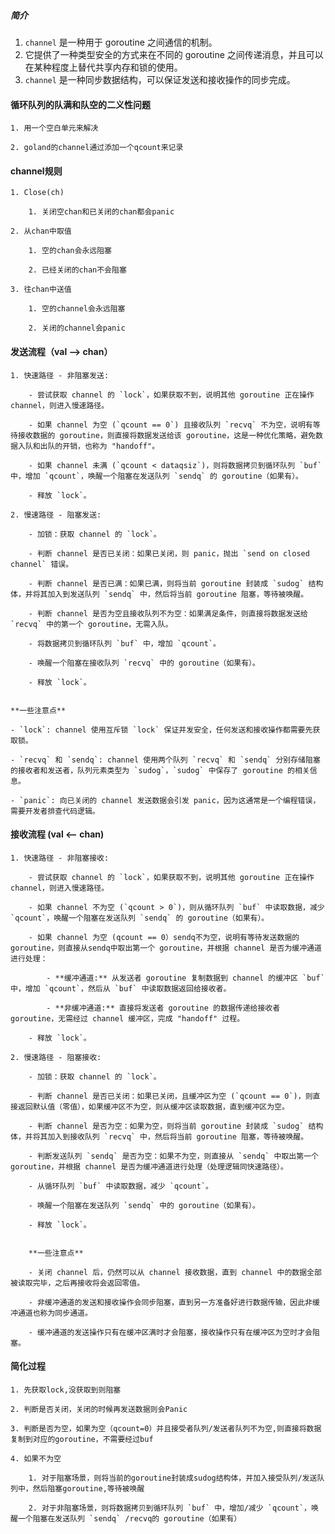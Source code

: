 ##### 简介

1. `channel` 是一种用于 goroutine 之间通信的机制。
2. 它提供了一种类型安全的方式来在不同的 goroutine 之间传递消息，并且可以在某种程度上替代共享内存和锁的使用。
3. `channel` 是一种同步数据结构，可以保证发送和接收操作的同步完成。

#### 循环队列的队满和队空的二义性问题
    
    1. 用一个空白单元来解决
        
    2. goland的channel通过添加一个qcount来记录
        
#### channel规则
    
    1. Close(ch)
        
        1. 关闭空chan和已关闭的chan都会panic
            
    2. 从chan中取值
        
        1. 空的chan会永远阻塞
            
        2. 已经关闭的chan不会阻塞
            
    3. 往chan中送值
        
        1. 空的channel会永远阻塞
            
        2. 关闭的channel会panic
            
#### 发送流程（val --> chan）
    
    1. 快速路径 - 非阻塞发送:
        
        - 尝试获取 channel 的 `lock`，如果获取不到，说明其他 goroutine 正在操作 channel，则进入慢速路径。
            
        - 如果 channel 为空 (`qcount == 0`) 且接收队列 `recvq` 不为空，说明有等待接收数据的 goroutine，则直接将数据发送给该 goroutine，这是一种优化策略，避免数据入队和出队的开销，也称为 "handoff"。
            
        - 如果 channel 未满 (`qcount < dataqsiz`)，则将数据拷贝到循环队列 `buf` 中，增加 `qcount`，唤醒一个阻塞在发送队列 `sendq` 的 goroutine（如果有）。
            
        - 释放 `lock`。
            
    2. 慢速路径 - 阻塞发送:
        
        - 加锁：获取 channel 的 `lock`。
            
        - 判断 channel 是否已关闭：如果已关闭，则 panic，抛出 `send on closed channel` 错误。
            
        - 判断 channel 是否已满：如果已满，则将当前 goroutine 封装成 `sudog` 结构体，并将其加入到发送队列 `sendq` 中，然后将当前 goroutine 阻塞，等待被唤醒。
            
        - 判断 channel 是否为空且接收队列不为空：如果满足条件，则直接将数据发送给 `recvq` 中的第一个 goroutine，无需入队。
            
        - 将数据拷贝到循环队列 `buf` 中，增加 `qcount`。
            
        - 唤醒一个阻塞在接收队列 `recvq` 中的 goroutine（如果有）。
            
        - 释放 `lock`。
            
    
    **一些注意点**
    
    - `lock`: channel 使用互斥锁 `lock` 保证并发安全，任何发送和接收操作都需要先获取锁。
        
    - `recvq` 和 `sendq`: channel 使用两个队列 `recvq` 和 `sendq` 分别存储阻塞的接收者和发送者，队列元素类型为 `sudog`，`sudog` 中保存了 goroutine 的相关信息。
        
    - `panic`: 向已关闭的 channel 发送数据会引发 panic，因为这通常是一个编程错误，需要开发者排查代码逻辑。
        
	 
#### 接收流程 (val <-- chan)
    
    1. 快速路径 - 非阻塞接收:
        
        - 尝试获取 channel 的 `lock`，如果获取不到，说明其他 goroutine 正在操作 channel，则进入慢速路径。
            
        - 如果 channel 不为空 (`qcount > 0`)，则从循环队列 `buf` 中读取数据，减少 `qcount`，唤醒一个阻塞在发送队列 `sendq` 的 goroutine（如果有）。
            
        - 如果 channel 为空 (qcount == 0）sendq不为空，说明有等待发送数据的 goroutine，则直接从sendq中取出第一个 goroutine，并根据 channel 是否为缓冲通道进行处理：
            
            - **缓冲通道:** 从发送者 goroutine 复制数据到 channel 的缓冲区 `buf` 中，增加 `qcount`，然后从 `buf` 中读取数据返回给接收者。
                
            - **非缓冲通道:** 直接将发送者 goroutine 的数据传递给接收者 goroutine，无需经过 channel 缓冲区，完成 "handoff" 过程。
                
        - 释放 `lock`。
            
    2. 慢速路径 - 阻塞接收:
        
        - 加锁：获取 channel 的 `lock`。
            
        - 判断 channel 是否已关闭：如果已关闭，且缓冲区为空 (`qcount == 0`)，则直接返回默认值（零值），如果缓冲区不为空，则从缓冲区读取数据，直到缓冲区为空。
            
        - 判断 channel 是否为空：如果为空，则将当前 goroutine 封装成 `sudog` 结构体，并将其加入到接收队列 `recvq` 中，然后将当前 goroutine 阻塞，等待被唤醒。
            
        - 判断发送队列 `sendq` 是否为空：如果不为空，则直接从 `sendq` 中取出第一个 goroutine，并根据 channel 是否为缓冲通道进行处理（处理逻辑同快速路径）。
            
        - 从循环队列 `buf` 中读取数据，减少 `qcount`。
            
        - 唤醒一个阻塞在发送队列 `sendq` 中的 goroutine（如果有）。
            
        - 释放 `lock`。
            
        
        **一些注意点**
        
        - 关闭 channel 后，仍然可以从 channel 接收数据，直到 channel 中的数据全部被读取完毕，之后再接收将会返回零值。
            
        - 非缓冲通道的发送和接收操作会同步阻塞，直到另一方准备好进行数据传输，因此非缓冲通道也称为同步通道。
            
        - 缓冲通道的发送操作只有在缓冲区满时才会阻塞，接收操作只有在缓冲区为空时才会阻塞。


#### 简化过程
        
	1. 先获取lock,没获取到则阻塞
		
	2. 判断是否关闭，关闭的时候再发送数据则会Panic
		
	3. 判断是否为空，如果为空（qcount=0）并且接受者队列/发送者队列不为空,则直接将数据复制到对应的goroutine，不需要经过buf
		
	4. 如果不为空
		
		1. 对于阻塞场景，则将当前的goroutine封装成sudog结构体，并加入接受队列/发送队列中，然后阻塞goroutine,等待被唤醒
			
		2. 对于非阻塞场景，则将数据拷贝到循环队列 `buf` 中，增加/减少 `qcount`，唤醒一个阻塞在发送队列 `sendq` /recvq的 goroutine（如果有）